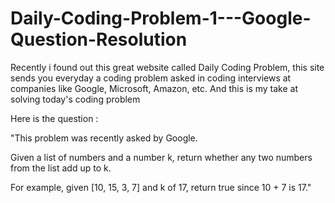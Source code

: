 # Daily-Coding-Problem-1---Google-Question-Resolution
Recently i found out this great website called Daily Coding Problem, this site sends you everyday a coding problem asked in coding interviews at companies like Google, Microsoft, Amazon, etc. And this is my take at solving today's coding problem

Here is the question : 

"This problem was recently asked by Google.

Given a list of numbers and a number k, return whether any two numbers from the list add up to k.

For example, given [10, 15, 3, 7] and k of 17, return true since 10 + 7 is 17."
